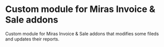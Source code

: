 # Custom module for Miras Invoice & Sale addons
Custom module for Miras Invoice & Sale addons that modifies some fileds and updates their reports.
